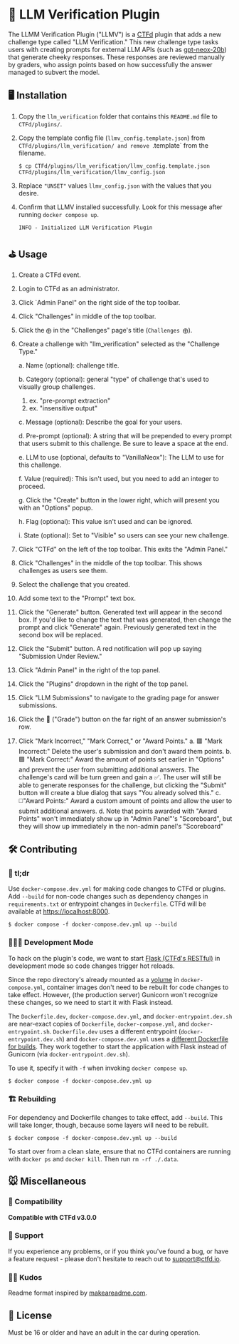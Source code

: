 # 🤖 LLM Verification Plugin

The LLMM Verification Plugin ("LLMV") is a [CTFd](https://github.com/CTFd/CTFd) plugin that adds a new challenge type called "LLM Verification." This new challenge type tasks users with creating prompts for external LLM APIs (such as [gpt-neox-20b](https://huggingface.co/EleutherAI/gpt-neox-20b)) that generate cheeky responses. These responses are reviewed manually by graders, who assign points based on how successfully the answer managed to subvert the model.

## 🖥️ Installation

1. Copy the `llm_verification` folder that contains this `README.md` file to `CTFd/plugins/`.

2. Copy the template config file (`llmv_config.template.json`) from `CTFd/plugins/llm_verification/ and remove `.template` from the filename.

   ```console
   $ cp CTFd/plugins/llm_verification/llmv_config.template.json CTFd/plugins/llm_verification/llmv_config.json
   ```

3. Replace `"UNSET"` values `llmv_config.json` with the values that you desire.

4. Confirm that LLMV installed successfully. Look for this message after running `docker compose up`.

   ```
   INFO - Initialized LLM Verification Plugin
   ```

## ⛳️ Usage

1. Create a CTFd event.

2. Login to CTFd as an administrator.

3. Click `Admin Panel" on the right side of the top toolbar.

4. Click "Challenges" in middle of the top toolbar.

5. Click the `⨁` in the "Challenges" page's title (`Challenges ⨁`).

6. Create a challenge with "llm_verification" selected as the "Challenge Type."

   a. Name (optional): challenge title.

   b. Category (optional): general "type" of challenge that's used to visually group challenges.

      1. ex. "pre-prompt extraction"
      2. ex. "insensitive output"

   c. Message (optional): Describe the goal for your users.

   d. Pre-prompt (optional): A string that will be prepended to every prompt that users submit to this challenge. Be sure to leave a space at the end.

   e. LLM to use (optional, defaults to "VanillaNeox"): The LLM to use for this challenge.

   f. Value (required): This isn't used, but you need to add an integer to proceed.

   g. Click the "Create" button in the lower right, which will present you with an "Options" popup.

   h. Flag (optional): This value isn't used and can be ignored.

   i. State (optional): Set to "Visible" so users can see your new challenge.

7. Click "CTFd" on the left of the top toolbar. This exits the "Admin Panel."

8. Click "Challenges" in the middle of the top toolbar. This shows challenges as users see them.

9. Select the challenge that you created.

10. Add some text to the "Prompt" text box.

11. Click the "Generate" button. Generated text will appear in the second box. If you'd like to change the text that was generated, then change the prompt and click "Generate" again. Previously generated text in the second box will be replaced.

12. Click the "Submit" button. A red notification will pop up saying "Submission Under Review."

13. Click "Admin Panel" in the right of the top panel.

14. Click the "Plugins" dropdown in the right of the top panel.

15. Click "LLM Submissions" to navigate to the grading page for answer submissions.

16. Click the 💬 ("Grade") button on the far right of an answer submission's row.

17. Click "Mark Incorrect," "Mark Correct," or "Award Points."
   a. 🟥 "Mark Incorrect:" Delete the user's submission and don't award them points.
   b. 🟩 "Mark Correct:" Award the amount of points set earlier in "Options" and prevent the user from submitting additional answers. The challenge's card will be turn green and gain a ✅. The user will still be able to generate responses for the challenge, but clicking the "Submit" button will create a blue dialog that says "You already solved this."
   c. ◻️"Award Points:" Award a custom amount of points and allow the user to submit additional answers.
   d. Note that points awarded with "Award Points" won't immediately show up in "Admin Panel"'s "Scoreboard", but they will show up immediately in the non-admin panel's "Scoreboard"

## 🛠️ Contributing

### 📖 tl;dr

Use `docker-compose.dev.yml` for making code changes to CTFd or plugins. Add `--build` for non-code changes such as dependency changes in `requirements.txt` or entrypoint changes in `Dockerfile`. CTFd will be available at [https://localhost:8000](https://localhost:8000).

```console
$ docker compose -f docker-compose.dev.yml up --build
```

### 👩🏼‍💻 Development Mode

To hack on the plugin's code, we want to start [Flask (CTFd's RESTful)](https://flask.palletsprojects.com/en/2.3.x/) in development mode so code changes trigger hot reloads.

Since the repo directory's already mounted as a [volume](https://docs.docker.com/storage/volumes/) in `docker-compose.yml`, container images don't need to be rebuilt for code changes to take effect. However, (the production server) Gunicorn won't recognize these changes, so we need to start it with Flask instead.

The `Dockerfile.dev`, `docker-compose.dev.yml`, and `docker-entrypoint.dev.sh` are near-exact copies of `Dockerfile`, `docker-compose.yml`, and `docker-entrypoint.sh`. `Dockerfile.dev` uses a different entrypoint (`docker-entrypoint.dev.sh`) and `docker-compose.dev.yml` uses a [different Dockerfile for builds](https://docs.docker.com/compose/compose-file/build/#illustrative-example). They work together to start the application with Flask instead of Gunicorn (via `docker-entrypoint.dev.sh`).

To use it, specify it with `-f` when invoking `docker compose up`.

```console
$ docker compose -f docker-compose.dev.yml up
```

### 🏗️ Rebuilding

For dependency and Dockerfile changes to take effect, add `--build`. This will take longer, though, because some layers will need to be rebuilt.

```console
$ docker compose -f docker-compose.dev.yml up --build
```

To start over from a clean slate, ensure that no CTFd containers are running with `docker ps` and `docker kill`. Then run `rm -rf ./.data`.

## 🐭 Miscellaneous

### 🔌 Compatibility

**Compatible with CTFd v3.0.0**

### 🛟 Support

If you experience any problems, or if you think you've found a
bug, or have a feature request - please don't hesitate to reach
out to support@ctfd.io.

### 🙏🏻 Kudos

Readme format inspired by [makeareadme.com](https://www.makeareadme.com).

## 🪪 License

Must be 16 or older and have an adult in the car during operation.
